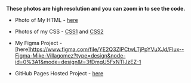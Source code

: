 

**These photos are high resolution and you can zoom in to see the code.**

- Photo of My HTML - [here](html.png)
- Photos of my CSS - [CSS1](css1.png) and [CSS2](css2.png)



- My Figma Project - [here]https://www.figma.com/file/YE2Q3ZIPCtwLTjPpYVuXJd/Flux--Figma-Mike-Villagomez?type=design&node-id=0%3A1&mode=design&t=3fDmgU5FxNTIJzEZ-1

- GitHub Pages Hosted Project - [here](https://kaw393939.github.io/webdev1-module5/)


